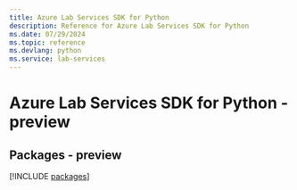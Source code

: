 ```yaml
---
title: Azure Lab Services SDK for Python
description: Reference for Azure Lab Services SDK for Python
ms.date: 07/29/2024
ms.topic: reference
ms.devlang: python
ms.service: lab-services
---
```

# Azure Lab Services SDK for Python - preview
## Packages - preview
[!INCLUDE [packages](lab-services-index.md)]
